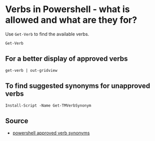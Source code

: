 ﻿# Verbs in Powershell - what is allowed and what are they for?

Use `Get-Verb` to find the available verbs.

	Get-Verb

## For a better display of approved verbs

	get-verb | out-gridview

## To find suggested synonyms for unapproved verbs

	Install-Script -Name Get-TMVerbSynonym

## Source

 - [powershell approved verb synonyms](https://tommymaynard.com/powershell-approved-verb-synonyms/)
